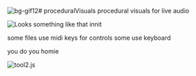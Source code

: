 ![bg-gif12](https://github.com/user-attachments/assets/721ace01-d865-4d5c-8d5f-a10ecd7e037a)# proceduralVisuals
procedural visuals for live audio

![Looks something like that innit](treesSpook.gif)

some files use midi keys for controls
some use keyboard

you do you homie 

![tool2.js](.bg-gif12gif)
